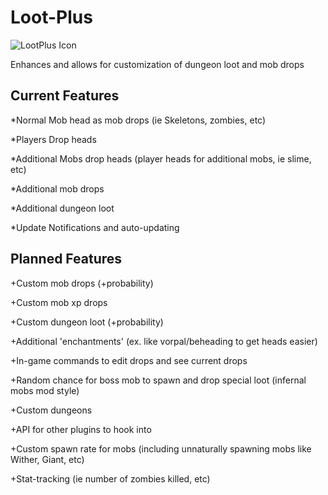 Loot-Plus
=========

![LootPlus Icon](http://dev.bukkit.org/media/images/72/465/LootPlus__2_.png)

Enhances and allows for customization of dungeon loot and mob drops

Current Features
----------------

*Normal Mob head as mob drops (ie Skeletons, zombies, etc)

*Players Drop heads

*Additional Mobs drop heads (player heads for additional mobs, ie slime, etc)

*Additional mob drops

*Additional dungeon loot

*Update Notifications and auto-updating

Planned Features
----------------

+Custom mob drops (+probability)

+Custom mob xp drops

+Custom dungeon loot (+probability)

+Additional 'enchantments' (ex. like vorpal/beheading to get heads easier)

+In-game commands to edit drops and see current drops

+Random chance for boss mob to spawn and drop special loot (infernal mobs mod style)

+Custom dungeons

+API for other plugins to hook into

+Custom spawn rate for mobs (including unnaturally spawning mobs like Wither, Giant, etc)

+Stat-tracking (ie number of zombies killed, etc)
